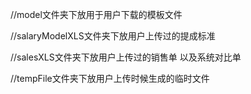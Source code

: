 //model文件夹下放用于用户下载的模板文件



//salaryModelXLS文件夹下放用户上传过的提成标准

//salesXLS文件夹下放用户上传过的销售单 以及系统对比单

//tempFile文件夹下放用户上传时候生成的临时文件